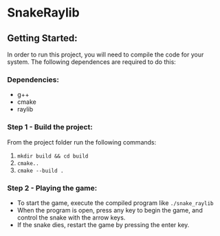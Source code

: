 # SnakeRaylib

## Getting Started:

In order to run this project, you will need to compile the code for your system.
The following dependences are required to do this: 

### Dependencies:
* g++ 
* cmake
* raylib

### Step 1 - Build the project:
From the project folder run the following commands:
1. `mkdir build && cd build`
2. `cmake..`
3. `cmake --build .`

### Step 2 - Playing the game:
* To start the game, execute the compiled program like `./snake_raylib`
* When the program is open, press any key to begin the game, and control the snake with the arrow keys.
* If the snake dies, restart the game by pressing the enter key.

